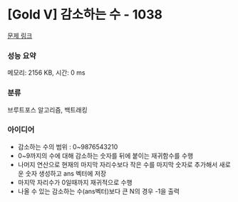 # [Gold V] 감소하는 수 - 1038 

[문제 링크](https://www.acmicpc.net/problem/1038) 

### 성능 요약

메모리: 2156 KB, 시간: 0 ms

### 분류

브루트포스 알고리즘, 백트래킹

### 아이디어

- 감소하는 수의 범위 : 0~9876543210
- 0~9까지의 수에 대해 감소하는 숫자를 뒤에 붙이는 재귀함수를 수행
- 나머지 연산으로 현재의 마지막 자리수보다 작은 수를 마지막 숫자로 추가해서 새로운 숫자 생성하고 ans 벡터에 저장
- 마지막 자리수가 0일때까지 재귀적으로 수행
- 나올 수 있는 감소하는 수(ans벡터)보다 큰 N의 경우 -1을 출력
